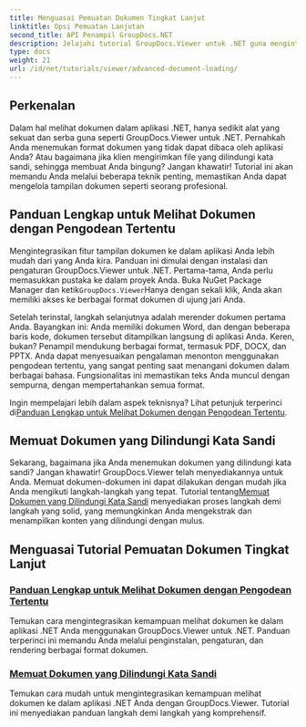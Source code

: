 ```yaml
---
title: Menguasai Pemuatan Dokumen Tingkat Lanjut
linktitle: Opsi Pemuatan Lanjutan
second_title: API Penampil GroupDocs.NET
description: Jelajahi tutorial GroupDocs.Viewer untuk .NET guna mengintegrasikan kemampuan tampilan dokumen tingkat lanjut ke dalam aplikasi Anda dengan mudah.
type: docs
weight: 21
url: /id/net/tutorials/viewer/advanced-document-loading/
---
```

## Perkenalan

Dalam hal melihat dokumen dalam aplikasi .NET, hanya sedikit alat yang sekuat dan serba guna seperti GroupDocs.Viewer untuk .NET. Pernahkah Anda menemukan format dokumen yang tidak dapat dibaca oleh aplikasi Anda? Atau bagaimana jika klien mengirimkan file yang dilindungi kata sandi, sehingga membuat Anda bingung? Jangan khawatir! Tutorial ini akan memandu Anda melalui beberapa teknik penting, memastikan Anda dapat mengelola tampilan dokumen seperti seorang profesional.

## Panduan Lengkap untuk Melihat Dokumen dengan Pengodean Tertentu

Mengintegrasikan fitur tampilan dokumen ke dalam aplikasi Anda lebih mudah dari yang Anda kira. Panduan ini dimulai dengan instalasi dan pengaturan GroupDocs.Viewer untuk .NET. Pertama-tama, Anda perlu memasukkan pustaka ke dalam proyek Anda. Buka NuGet Package Manager dan ketik`GroupDocs.Viewer`Hanya dengan sekali klik, Anda akan memiliki akses ke berbagai format dokumen di ujung jari Anda.

Setelah terinstal, langkah selanjutnya adalah merender dokumen pertama Anda. Bayangkan ini: Anda memiliki dokumen Word, dan dengan beberapa baris kode, dokumen tersebut ditampilkan langsung di aplikasi Anda. Keren, bukan? Penampil mendukung berbagai format, termasuk PDF, DOCX, dan PPTX. Anda dapat menyesuaikan pengalaman menonton menggunakan pengodean tertentu, yang sangat penting saat menangani dokumen dalam berbagai bahasa. Fungsionalitas ini memastikan teks Anda muncul dengan sempurna, dengan mempertahankan semua format.

 Ingin mempelajari lebih dalam aspek teknisnya? Lihat petunjuk terperinci di[Panduan Lengkap untuk Melihat Dokumen dengan Pengodean Tertentu](./document-viewing-with-specific-encoding/).

## Memuat Dokumen yang Dilindungi Kata Sandi

Sekarang, bagaimana jika Anda menemukan dokumen yang dilindungi kata sandi? Jangan khawatir! GroupDocs.Viewer telah menyediakannya untuk Anda. Memuat dokumen-dokumen ini dapat dilakukan dengan mudah jika Anda mengikuti langkah-langkah yang tepat. Tutorial tentang[Memuat Dokumen yang Dilindungi Kata Sandi](./loading-password-protected-document/) menyediakan proses langkah demi langkah yang solid, yang memungkinkan Anda mengekstrak dan menampilkan konten yang dilindungi dengan mulus.

## Menguasai Tutorial Pemuatan Dokumen Tingkat Lanjut
### [Panduan Lengkap untuk Melihat Dokumen dengan Pengodean Tertentu](./document-viewing-with-specific-encoding/)
Temukan cara mengintegrasikan kemampuan melihat dokumen ke dalam aplikasi .NET Anda menggunakan GroupDocs.Viewer untuk .NET. Panduan terperinci ini memandu Anda melalui penginstalan, pengaturan, dan rendering berbagai format dokumen.
### [Memuat Dokumen yang Dilindungi Kata Sandi](./loading-password-protected-document/)
Temukan cara mudah untuk mengintegrasikan kemampuan melihat dokumen ke dalam aplikasi .NET Anda dengan GroupDocs.Viewer. Tutorial ini menyediakan panduan langkah demi langkah yang komprehensif.